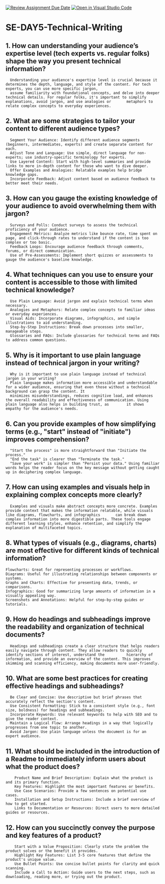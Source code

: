 [![Review Assignment Due Date](https://classroom.github.com/assets/deadline-readme-button-22041afd0340ce965d47ae6ef1cefeee28c7c493a6346c4f15d667ab976d596c.svg)](https://classroom.github.com/a/zsAR-pyY)
[![Open in Visual Studio Code](https://classroom.github.com/assets/open-in-vscode-2e0aaae1b6195c2367325f4f02e2d04e9abb55f0b24a779b69b11b9e10269abc.svg)](https://classroom.github.com/online_ide?assignment_repo_id=15657450&assignment_repo_type=AssignmentRepo)
# SE-DAY5-Technical-Writing
## 1. How can understanding your audience’s expertise level (tech experts vs. regular folks) shape the way you present technical information?

      Understanding your audience's expertise level is crucial because it determines the depth, language, and style of the content. For tech experts, you can use more specific jargon, 
      assume familiarity with foundational concepts, and delve into deeper technical details. For regular folks, it's important to simplify explanations, avoid jargon, and use analogies or       metaphors to relate complex concepts to everyday experiences.
      
## 2. What are some strategies to tailor your content to different audience types?

      Segment Your Audience: Identify different audience segments (beginners, intermediates, experts) and create separate content for each.
      Adjust Tone and Language: Use simple, direct language for non-experts; use industry-specific terminology for experts.
      Use Layered Content: Start with high-level summaries and provide links to more in-depth content for those who want to dive deeper.
      Offer Examples and Analogies: Relatable examples help bridge knowledge gaps.
      Incorporate Feedback: Adjust content based on audience feedback to better meet their needs.
      
## 3. How can you gauge the existing knowledge of your audience to avoid overwhelming them with jargon?
      Surveys and Polls: Conduct surveys to assess the technical proficiency of your audience.
      Engagement Metrics: Analyze metrics like bounce rate, time spent on page, and click-through rates to understand if the content is too complex or too basic.
      Feedback Loops: Encourage audience feedback through comments, forums, or direct communication.
      Use of Pre-Assessments: Implement short quizzes or assessments to gauge the audience's baseline knowledge.

## 4. What techniques can you use to ensure your content is accessible to those with limited technical knowledge?
      Use Plain Language: Avoid jargon and explain technical terms when necessary.
      Analogies and Metaphors: Relate complex concepts to familiar ideas or everyday experiences.
      Visual Aids: Incorporate diagrams, infographics, and simple illustrations to aid understanding.
      Step-by-Step Instructions: Break down processes into smaller, manageable steps.
      Glossaries and FAQs: Include glossaries for technical terms and FAQs to address common questions.

## 5. Why is it important to use plain language instead of technical jargon in your writing?

      Why is it important to use plain language instead of technical jargon in your writing?
      Plain language makes information more accessible and understandable for a wider audience, ensuring that even those without a technical background can grasp the content. It         
      minimizes misunderstandings, reduces cognitive load, and enhances the overall readability and effectiveness of communication. Using plain language also helps in building trust, as        it shows empathy for the audience's needs.

## 6. Can you provide examples of how simplifying terms (e.g., "start" instead of "initiate") improves comprehension?

      "Start the process" is more straightforward than "Initiate the process."
      "End the task" is clearer than "Terminate the task."
      "Save your work" is simpler than "Persist your data." Using familiar words helps the reader focus on the key message without getting caught up in deciphering complex language.

## 7. How can using examples and visuals help in explaining complex concepts more clearly?

      Examples and visuals make abstract concepts more concrete. Examples provide context that makes the information relatable, while visuals like diagrams, flowcharts, and infographics       can break down complex information into more digestible parts. These tools engage different learning styles, enhance retention, and simplify the explanation of multifaceted topics.

## 8. What types of visuals (e.g., diagrams, charts) are most effective for different kinds of technical information?

    Flowcharts: Great for representing processes or workflows.
    Diagrams: Useful for illustrating relationships between components or systems.
    Graphs and Charts: Effective for presenting data, trends, or comparisons.
    Infographics: Good for summarizing large amounts of information in a visually appealing way.
    Screenshots and Annotations: Helpful for step-by-step guides or tutorials.
## 9. How do headings and subheadings improve the readability and organization of technical documents?

      Headings and subheadings create a clear structure that helps readers easily navigate through content. They allow readers to quickly identify sections of interest, understand the          hierarchy of information, and provide an overview of the content. This improves skimming and scanning efficiency, making documents more user-friendly.
## 10. What are some best practices for creating effective headings and subheadings?
      Be Clear and Concise: Use descriptive but brief phrases that accurately reflect the section's content.
      Use Consistent Formatting: Stick to a consistent style (e.g., font size, boldness) for headings and subheadings.
      Incorporate Keywords: Use relevant keywords to help with SEO and to give the reader context.
      Maintain a Logical Flow: Arrange headings in a way that logically progresses from one topic to another.
      Avoid Jargon: Use plain language unless the document is for an expert audience.
## 11. What should be included in the introduction of a Readme to immediately inform users about what the product does?

        Product Name and Brief Description: Explain what the product is and its primary function.
        Key Features: Highlight the most important features or benefits.
        Use Case Scenarios: Provide a few sentences on potential use cases.
        Installation and Setup Instructions: Include a brief overview of how to get started.
        Links to Documentation or Resources: Direct users to more detailed guides or resources.
## 12. How can you succinctly convey the purpose and key features of a product?

        Start with a Value Proposition: Clearly state the problem the product solves or the benefit it provides.
        Highlight Key Features: List 3-5 core features that define the product's unique value.
        Use Bullet Points: Use concise bullet points for clarity and quick scanning.
        Include a Call to Action: Guide users to the next steps, such as downloading, reading more, or trying out the product.

